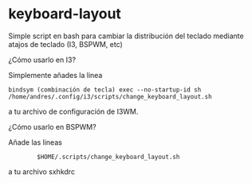 # keyboard-layout
Simple script en bash para cambiar la distribución del teclado mediante atajos de teclado (I3, BSPWM, etc)

¿Cómo usarlo en I3?

Simplemente añades la linea 

```bindsym (combinación de tecla) exec --no-startup-id sh /home/andres/.config/i3/scripts/change_keyboard_layout.sh``` 

a tu archivo de configuración de I3WM.

¿Cómo usarlo en BSPWM? 

Añade las lineas 

```(combinación de teclas)
        $HOME/.scripts/change_keyboard_layout.sh
```

a tu archivo sxhkdrc

